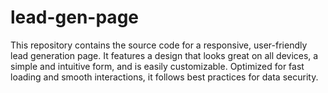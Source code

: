 # lead-gen-page
This repository contains the source code for a responsive, user-friendly lead generation page. It features a design that looks great on all devices, a simple and intuitive form, and is easily customizable. Optimized for fast loading and smooth interactions, it follows best practices for data security.

